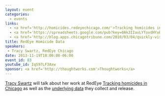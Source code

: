 ```yaml
---
layout: event
categories: 
  - events
links:
  - <a href='http://homicides.redeyechicago.com/'>Tracking homicides in Chicago</a>
  - <a href='https://spreadsheets.google.com/pub?key=0Ak3IIavLYTovdHYxbDItQ255eWh1NzBiQXp5cmxRdmc&output=html'>Chicago Homicide Data - 2013</a>
  - <a href='http://blog.apps.chicagotribune.com/2010/03/04/quickly-visualize-and-map-a-data-set-using-google-fusion-tables/'>News Apps tutorial on mapping with Fusion Tables</a>
title: RedEye Homicide Data
speakers: 
 - Tracy Swartz, RedEye Chicago
date: 2013-11-19T18:00:00-06:00
event_id: 83
youtube_id: IqS97LF3Axw
sponsor: <a href='http://thoughtworks.com'>Thoughtworks</a>
---
```


<p><a href='https://twitter.com/tracyswartz'>Tracy Swartz</a> will talk about her work at RedEye <a href='http://homicides.redeyechicago.com/'>Tracking homicides in Chicago</a> as well as the <a href='https://spreadsheets.google.com/pub?key=0Ak3IIavLYTovdHYxbDItQ255eWh1NzBiQXp5cmxRdmc&output=html'>underlying data</a> they collect and release.</p>
